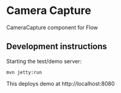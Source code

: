 # Camera Capture

CameraCapture component for Flow

## Development instructions

Starting the test/demo server:
```
mvn jetty:run
```

This deploys demo at http://localhost:8080


